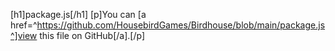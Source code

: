 [h1]package.js[/h1]
[p]You can [a href=^https://github.com/HousebirdGames/Birdhouse/blob/main/package.js^]view this file on GitHub[/a].[/p]